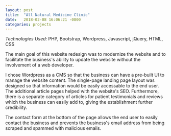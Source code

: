 ```yaml
---
layout: post
title:  "All Natural Medicine Clinic"
date:   2018-02-08 16:06:21 -0800
categories: projects
---
```





*Technologies Used:* PHP, Bootstrap, Wordpress, Javascript, jQuery, HTML, CSS


The main goal of this website redesign was to modernize the website and to facilitate the business's ability to update the website without the involvement of a web developer.

I chose Wordpress as a CMS so that the business can have a pre-built UI to manage the website content. The single-page landing page layout was designed so that information would be easily accessable to the end user. The additional article pages helped with the website's SEO. Furthermore, there is a separate category of articles for patient testimonials and reviews which the business can easily add to, giving the establishment further credibility.

The contact form at the bottom of the page allows the end user to easily contact the business and prevents the business's email address from being scraped and spammed with malicious emails.
